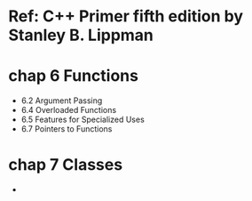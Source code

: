 # Ref: C++ Primer fifth edition by Stanley B. Lippman

# chap 6 Functions
- 6.2 Argument Passing
- 6.4 Overloaded Functions
- 6.5 Features for Specialized Uses
- 6.7 Pointers to Functions
# chap 7 Classes 
- 